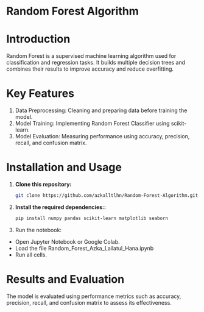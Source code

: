 # Random Forest Algorithm

# Introduction
Random Forest is a supervised machine learning algorithm used for classification and regression tasks. It builds multiple decision trees and combines their results to improve accuracy and reduce overfitting.

# Key Features
1. Data Preprocessing: Cleaning and preparing data before training the model.
2. Model Training: Implementing Random Forest Classifier using scikit-learn.
3. Model Evaluation: Measuring performance using accuracy, precision, recall, and confusion matrix.

# Installation and Usage
1. **Clone this repository:**
   ```bash
   git clone https://github.com/azkalltlhn/Random-Forest-Algorithm.git

2. **Install the required dependencies::**
   ```bash
   pip install numpy pandas scikit-learn matplotlib seaborn

3. Run the notebook:
- Open Jupyter Notebook or Google Colab.
- Load the file Random_Forest_Azka_Lailatul_Hana.ipynb
- Run all cells.

# Results and Evaluation
The model is evaluated using performance metrics such as accuracy, precision, recall, and confusion matrix to assess its effectiveness.
